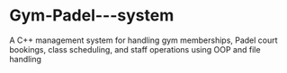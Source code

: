 # Gym-Padel---system
A C++ management system for handling gym memberships, Padel court bookings, class scheduling, and staff operations using OOP and file handling
